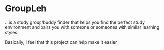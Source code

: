 # GroupLeh
...is a study group/buddy finder that helps you find the perfect study environment and pairs you with someone or someones with similar learning styles.

Basically, I feel that this project can help make it easier